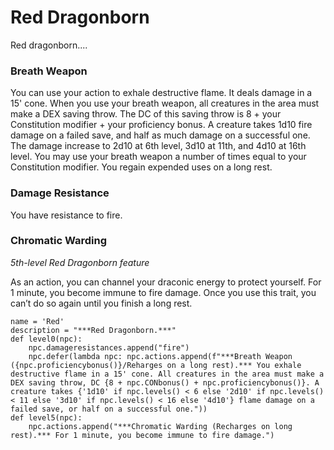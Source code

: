 # Red Dragonborn
Red dragonborn....

### Breath Weapon
You can use your action to exhale destructive flame. It deals damage in a 15' cone. When you use your breath weapon, all creatures in the area must make a DEX saving throw. The DC of this saving throw is 8 + your Constitution modifier + your proficiency bonus. A creature takes 1d10 fire damage on a failed save, and half as much damage on a successful one. The damage increase to 2d10 at 6th level, 3d10 at 11th, and 4d10 at 16th level. You may use your breath weapon a number of times equal to your Constitution modifier. You regain expended uses on a long rest.

### Damage Resistance
You have resistance to fire.

### Chromatic Warding
*5th-level Red Dragonborn feature*

As an action, you can channel your draconic energy to protect yourself. For 1 minute, you become immune to fire damage. Once you use this trait, you can’t do so again until you finish a long rest.

```
name = 'Red'
description = "***Red Dragonborn.***"
def level0(npc):
    npc.damageresistances.append("fire")
    npc.defer(lambda npc: npc.actions.append(f"***Breath Weapon ({npc.proficiencybonus()}/Reharges on a long rest).*** You exhale destructive flame in a 15' cone. All creatures in the area must make a DEX saving throw, DC {8 + npc.CONbonus() + npc.proficiencybonus()}. A creature takes {'1d10' if npc.levels() < 6 else '2d10' if npc.levels() < 11 else '3d10' if npc.levels() < 16 else '4d10'} flame damage on a failed save, or half on a successful one."))
def level5(npc):
    npc.actions.append("***Chromatic Warding (Recharges on long rest).*** For 1 minute, you become immune to fire damage.")
```
